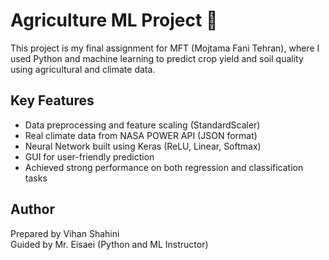 # Agriculture ML Project 🌱

This project is my final assignment for MFT (Mojtama Fani Tehran), where I used Python and machine learning to predict crop yield and soil quality using agricultural and climate data.

## Key Features
- Data preprocessing and feature scaling (StandardScaler)
- Real climate data from NASA POWER API (JSON format)
- Neural Network built using Keras (ReLU, Linear, Softmax)
- GUI for user-friendly prediction
- Achieved strong performance on both regression and classification tasks

## Author
Prepared by Vihan Shahini  
Guided by Mr. Eisaei (Python and ML Instructor)
